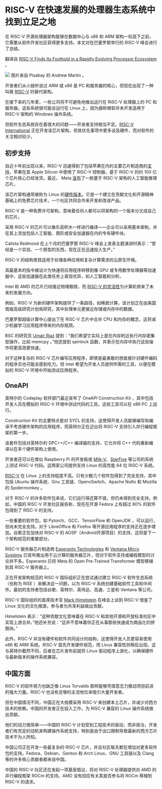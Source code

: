 # RISC-V 在快速发展的处理器生态系统中找到立足之地

在 RISC-V 开源处理器架构能够在数据中心与 x86 和 ARM 架构一较高下之前，它需要从软件开发社区获得更多支持。本文对在巴塞罗那举行的 RISC-V 峰会进行了总结。

翻译自 [RISC-V Finds Its Foothold in a Rapidly Evolving Processor Ecosystem](https://thenewstack.io/risc-v-finds-its-foothold-in-a-rapidly-evolving-processor-ecosystem/) 。

![](https://cdn.thenewstack.io/media/2023/07/b351d998-hiker-geb2d245f9_1280-1024x768.jpg)
图片来自 Pixabay 的 Andrew Martin 。

开发者们从小就听说过 ARM 或 x86 是 PC 和服务器的核心，但现在出现了一种叫做 [RISC-V](https://thenewstack.io/risc-v-the-next-revolution-in-the-open-hardware-movement/) 的替代架构。

在接下来的几年里，一些公司将不可避免地推出运行在 RISC-V 处理器上的 PC 和服务器。这些系统很可能会运行在 Linux 上，因为据称微软并未开发适用于 RISC-V 架构的 Windows 操作系统。

但软件生态系统存在着很大的问题——开发者支持相当不足。[RISC-V International](https://riscv.org/) 正在开发该芯片架构，但其优先事项中更多谈及硬件，而对软件的关注相对较少。

## 初步支持

自近十年前出现以来，RISC-V 迅速得到了包括苹果在内的主要芯片制造商的[支持](https://thenewstack.io/open-source-hardware-the-rise-of-risc-v/)，苹果在其 Apple Silicon 中使用了 RISC-V 控制器。基于 RISC-V 的约 100 亿个芯片核心已经发货。最近， Meta [宣布](https://ai.meta.com/blog/meta-training-inference-accelerator-AI-MTIA/)了一款基于 RISC-V 架构的人工智能推理芯片。

该芯片架构通常被称为 Linux 的[硬件版本](https://thenewstack.io/risc-v-the-next-revolution-in-the-open-hardware-movement/)。它是一个建立在贡献文化和开源精神基础上的免费芯片技术，一个社区共同合作来开发和改进产品。

RISC-V 是一种免费许可架构，意味着任何人都可以将架构的一个版本分叉成自己的芯片。

采用 RISC-V 的芯片可以像乐高积木一样进行编译——企业可以采用基本架构，并在其上添加包括人工智能、图形或安全加速器在内的专有硬件块。

Calista Redmond 在上个月的巴塞罗那 RISC-V 峰会上发表主题演讲时表示：“曾经是一个实验、一个原型的东西，现在正在迅速投入生产。”

RISC-V 的结构使其适用于处理各种应用和复杂计算需求的云原生环境。

其最基本的指令被设计为快速将应用程序转移到像 GPU 或专用数学处理器等加速器中，这些加速器在此类任务上表现优异，如人工智能和分析。

Intel 和 AMD 的芯片已经接近物理极限，而 [RISC-V 的灵活性](https://thenewstack.io/open-source-risc-v-serving-a-side-of-software-with-chips/)为计算机带来了未来的发展方向。

例如，RISC-V 为新的硬件架构提供了一条路径，如稀疏计算，该计划正在由美国情报高级研究计划局研究，其中处理单元更接近存储或内存中的数据。

巴塞罗那超级计算中心提出了在 RISC-V 芯片中合并 CPU 和内存的概念，这将减少机器学习应用程序带来的内存瓶颈。

BSC 的研究员 [Umair Riaz](https://www.linkedin.com/in/umair-riaz871/?originalSubdomain=es) 提到：“我们希望它实际上是在内存附近执行内存密集型操作，比如 memcpy 。”他还提到 spinlock 函数，并表示在内存中执行这些操作将更高效更快速。

对于这种复杂的 RISC-V 芯片编写应用程序，即使是最勇敢的想直接针对硬件编码的程序员也可能会感到吃力。但 Intel 希望为开发人员提供所需的工具，以便在模拟的 RISC-V 环境中开始测试应用程序。

## OneAPI

英特尔的 Codeplay 软件部门最近宣布了 OneAPI Construction Kit ，其中包括开发人员在模拟的 RISC-V 环境中测试代码的工具，这些工具可以在 x86 PC 上运行。

Construction Kit 的主要特点是对 SYCL 的支持，这使得开发人员能够编写和编译不考虑硬件架构的应用程序，而英特尔正在迈出将 RISC-V 支持引入并行编程框架的第一步。

该套件包括对英特尔的 DPC++/C++ 编译器的支持，它允许将 C++ 代码重新编译以在多个硬件架构上使用。

开发者还可以在类似 Raspberry Pi 的开发板或 [Milk-V](https://milkv.io/)、[StarFive](https://www.starfivetech.com/en/site/boards) 等公司的系统上测试 RISC-V 代码。这两家公司提供支持 Linux 的高性能 64 位 RISC-V 系统。

[RISC-V](https://sites.google.com/riscv.org/software-ecosystem-status) 在 Linux 上的支持程度不高。只有少数几个软件包得到了完全支持，其中包括 Ubuntu 操作系统、Gnu 工具链、OpenvSwitch、Apache Nuttx 和 Mozilla 的 Spidermonkey 。

对于 RISC-V 的许多软件包来说，它们运行得还算不错，但仍未得到完全支持。例如，中国的 RISC-V 开发社区报告称，现在在开源 Fedora 上有超过 80% 的软件包得到了 RISC-V 的支持。

一些重要的软件包，如 Pytorch、GCC、TensorFlow 和 OpenJDK ，可以运行，但尚未完全支持。对于 LibreOffice 和 Firefox 等开源应用程序的支持正在逐步增加。谷歌正在加快对 RISC-V 的 AOSP（Android开源项目）的支持，这将是下一个架构规范的重要部分。

RISC-V 服务器芯片制造商 [Esperanto Technologies](https://www.esperanto.ai/) 和 [Ventana Micro Systems](https://www.ventanamicro.com/) 已宣布推出用于云计算的服务器芯片，但对于软件支持或编程模型的讨论并不多。Esperanto 已将 Meta 的 Open Pre-Trained Transformer 模型移植到其 RISC-V 服务器上。

正在开发架构规范的 RISC-V 国际组织正在尝试通过建立 RISC-V 软件生态系统（也称为 RISE ）来解决这一问题，以为 RISC-V 系统创建基础软件工具和中间件。最初的支持者包括谷歌、英特尔、英伟达、高通、三星和 Ventana 等公司。

RISC-V 国际组织的首席技术官 [Mark Himelstein](https://www.linkedin.com/in/heavenstone/) 在峰会上谈到 RISC-V 借鉴了 Linux 文化的文化根源，参与者为共享利益做出贡献。

Himelstein 表示：“这种贡献文化意味着在 RISC-V 和其他开源和开放标准社区中实现上游合并。”他还补充说：“这并不意味着你正在从事那些快速成为商品化的拼图块。”

此外，RISC-V 并没有硬件和软件共同设计的结构，这使得开发人员更容易使用 x86 和 ARM 系统。RISC-V 首先开发硬件规范，而 Linux 兼容性则稍后出现。这与英特尔截然不同，后者在芯片发布前就将 Linux 驱动程序上游化，以确保硬件与最新版本的操作系统兼容。

## 中国方面

RISC-V 的软件努力也缺乏像 Linus Torvalds 那样能够凭借意志力推动项目前进的强大力量。RISC-V 也没有足够的主流地位来吸引大量开发者。

但在中国情况不同，中国正在大规模采用 RISC-V 来创建本土芯片，并减少对西方技术的依赖。中国的开发者正在投入工作，为 RISC-V 兼容的 Linux 操作系统做出贡献。

他们的动力很简单——中国的 RISC-V 计划受到工程技术的驱动，而非政治，开发者们有充足的动机来构建操作系统支持，特别是由于出口限制导致最新的西方芯片技术不为人所知。

中国公司正在开发一些最复杂的 RISC-V 芯片，并且社区每天都在增加对更多软件包的支持。Fedora、Debian、Gentoo 和 Arch Linux、GNU 工具链以及 Clang 等的许多核心贡献者都来自中国。

中国的 RISC-V 社区还在发起一项基层倡议，将对 RISC-V 处理器提供对 AMD 的并行编程框架 ROCm 的支持。AMD 没有回应有关其是否参与将 ROCm 移植到 RISC-V 的请求。
